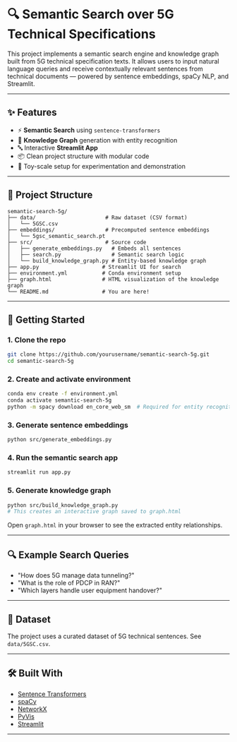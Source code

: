 # 🔍 Semantic Search over 5G Technical Specifications

This project implements a semantic search engine and knowledge graph built from 5G technical specification texts. It allows users to input natural language queries and receive contextually relevant sentences from technical documents — powered by sentence embeddings, spaCy NLP, and Streamlit.

---

## ✨ Features

- ⚡ **Semantic Search** using `sentence-transformers`
- 🧠 **Knowledge Graph** generation with entity recognition
- 🔤 Interactive **Streamlit App**
- 📦 Clean project structure with modular code
- 🧪 Toy-scale setup for experimentation and demonstration

---

## 📁 Project Structure

```
semantic-search-5g/
├── data/                      # Raw dataset (CSV format)
│   └── 5GSC.csv
├── embeddings/                # Precomputed sentence embeddings
│   └── 5gsc_semantic_search.pt
├── src/                       # Source code
│   ├── generate_embeddings.py   # Embeds all sentences
│   ├── search.py                # Semantic search logic
│   └── build_knowledge_graph.py # Entity-based knowledge graph
├── app.py                    # Streamlit UI for search
├── environment.yml           # Conda environment setup
├── graph.html                # HTML visualization of the knowledge graph
└── README.md                 # You are here!
```

---

## 🚀 Getting Started

### 1. Clone the repo
```bash
git clone https://github.com/yourusername/semantic-search-5g.git
cd semantic-search-5g
```

### 2. Create and activate environment
```bash
conda env create -f environment.yml
conda activate semantic-search-5g
python -m spacy download en_core_web_sm  # Required for entity recognition
```

### 3. Generate sentence embeddings
```bash
python src/generate_embeddings.py
```

### 4. Run the semantic search app
```bash
streamlit run app.py
```

### 5. Generate knowledge graph
```bash
python src/build_knowledge_graph.py
# This creates an interactive graph saved to graph.html
```

Open `graph.html` in your browser to see the extracted entity relationships.

---

## 🔍 Example Search Queries

- "How does 5G manage data tunneling?"
- "What is the role of PDCP in RAN?"
- "Which layers handle user equipment handover?"

---

## 🧪 Dataset

The project uses a curated dataset of 5G technical sentences. See `data/5GSC.csv`.

---

## 🛠️ Built With

- [Sentence Transformers](https://www.sbert.net/)
- [spaCy](https://spacy.io/)
- [NetworkX](https://networkx.org/)
- [PyVis](https://pyvis.readthedocs.io/)
- [Streamlit](https://streamlit.io/)

---
